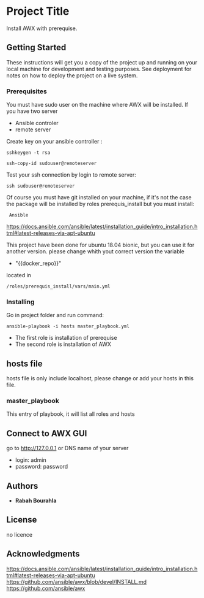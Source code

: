 # Project Title

Install AWX with prerequise.

## Getting Started

These instructions will get you a copy of the project up and running on your local machine for development and testing purposes. See deployment for notes on how to deploy the project on a live system.


### Prerequisites

You must have sudo user on the machine where AWX will be installed.
If you have two server
- Ansible controler
- remote server

Create key on your ansible controller :

```
sshkeygen -t rsa
```

```
ssh-copy-id sudouser@remoteserver
```

Test your ssh connection by login to remote server:
```
ssh sudouser@remoteserver
```
Of course you must have git installed on your machine, if it's not the case the package will be installed by roles prerequis_install
but you must install:

```
 Ansible
```
https://docs.ansible.com/ansible/latest/installation_guide/intro_installation.html#latest-releases-via-apt-ubuntu

This project have been done for ubuntu 18.04 bionic, but you can use it for another version. please change whith yout correct version
the variable

- "{{docker_repo}}"

located in

```
/roles/prerequis_install/vars/main.yml

```

### Installing

Go in project folder and run command: 

```
ansible-playbook -i hosts master_playbook.yml 
```
- The first role is installation of prerequise 
- The second role is installation of AWX

## hosts file

hosts file is only include localhost, please change or add your hosts in this file.

### master_playbook

This entry of playbook, it will list all roles and hosts



## Connect to AWX GUI

go to http://127.0.0.1 or DNS name of your server 
- login: admin
- password: password



## Authors

* **Rabah Bourahla** 


## License

no licence

## Acknowledgments

https://docs.ansible.com/ansible/latest/installation_guide/intro_installation.html#latest-releases-via-apt-ubuntu
https://github.com/ansible/awx/blob/devel/INSTALL.md
https://github.com/ansible/awx


